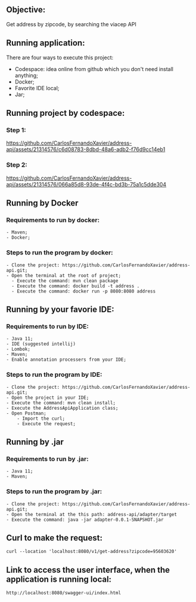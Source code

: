 ## Objective: ##

Get address by zipcode, by searching the viacep API


## Running application: ##
There are four ways to execute this project:
- Codespace: idea online from github which you don't need install anything;
- Docker;
- Favorite IDE local;
- Jar;

## Running project by codespace: ##

### Step 1: ###

https://github.com/CarlosFernandoXavier/address-api/assets/21314576/c6d08783-8dbd-48a6-adb2-f76d9cc14eb1

### Step 2: ###
https://github.com/CarlosFernandoXavier/address-api/assets/21314576/066a85d8-93de-4f4c-bd3b-75a1c5dde304


## Running by Docker ##

### Requirements to run by docker: ###

    - Maven;
    - Docker;
    
### Steps to run the program by docker:

    - Clone the project: https://github.com/CarlosFernandoXavier/address-api.git;
    - Open the terminal at the root of project;
      - Execute the command: mvn clean package
      - Execute the command: docker build -t address . 
      - Execute the command: docker run -p 8080:8080 address
   

## Running by your favorie IDE: 

### Requirements to run by IDE:

    - Java 11;
    - IDE (suggested intellij)
    - Lombok;
    - Maven;
    - Enable annotation processers from your IDE;
    
      
### Steps to run the program by IDE:

    - Clone the project: https://github.com/CarlosFernandoXavier/address-api.git;
    - Open the project in your IDE;
    - Execute the command: mvn clean install;
    - Execute the AddressApiApplication class;
    - Open Postman;
        - Import the curl;
        - Execute the request;
    

## Running by .jar

### Requirements to run by .jar:

    - Java 11;
    - Maven;

      
### Steps to run the program by .jar:

    - Clone the project: https://github.com/CarlosFernandoXavier/address-api.git;
    - Open the terminal at the this path: address-api/adapter/target
    - Execute the command: java -jar adapter-0.0.1-SNAPSHOT.jar

    
   
## Curl to make the request:
    curl --location 'localhost:8080/v1/get-address?zipcode=95603620'
    
## Link to access the user interface, when the application is running local:
    http://localhost:8080/swagger-ui/index.html
